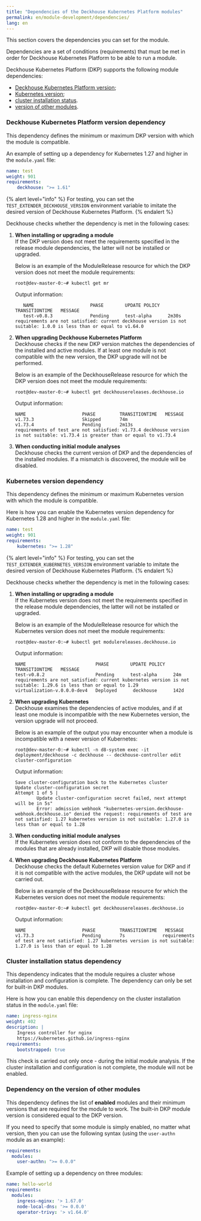 ```yaml
---
title: "Dependencies of the Deckhouse Kubernetes Platform modules"
permalink: en/module-development/dependencies/
lang: en
---
```


This section covers the dependencies you can set for the module.

Dependencies are a set of conditions (requirements) that must be met in order for Deckhouse Kubernetes Platform to be able to run a module.

Deckhouse Kubernetes Platform (DKP) supports the following module dependencies:

- [Deckhouse Kubernetes Platform version](#deckhouse-kubernetes-platform-version-dependency);
- [Kubernetes version](#kubernetes-version-dependency);
- [cluster installation status](#cluster-installation-status-dependency).
- [version of other modules](#dependency-on-the-version-of-other-modules).

### Deckhouse Kubernetes Platform version dependency

This dependency defines the minimum or maximum DKP version with which the module is compatible.

An example of setting up a dependency for Kubernetes 1.27 and higher in the `module.yaml` file:

```yaml
name: test
weight: 901
requirements:
    deckhouse: ">= 1.61"
```

{% alert level="info" %}
For testing, you can set the `TEST_EXTENDER_DECKHOUSE_VERSION` environment variable to imitate the desired version of Deckhouse Kubernetes Platform.
{% endalert %}

Deckhouse checks whether the dependency is met in the following cases:

1. **When installing or upgrading a module**  
   If the DKP version does not meet the requirements specified in the release module dependencies, the latter will not be installed or upgraded.

   Below is an example of the ModuleRelease resource for which the DKP version does not meet the module requirements:

   ```console
   root@dev-master-0:~# kubectl get mr
   ```

   Output information:

   ```text
      NAME                     PHASE        UPDATE POLICY   TRANSITIONTIME   MESSAGE
      test-v0.8.3              Pending      test-alpha      2m30s            requirements are not satisfied: current deckhouse version is not suitable: 1.0.0 is less than or equal to v1.64.0 
   ```

1. **When upgrading Deckhouse Kubernetes Platform**  
   Deckhouse checks if the new DKP version matches the dependencies of the installed and active modules. If at least one module is not compatible with the new version, the DKP upgrade will not be performed.

   Below is an example of the DeckhouseRelease resource for which the DKP version does not meet the module requirements:

   ```console
   root@dev-master-0:~# kubectl get deckhousereleases.deckhouse.io
   ```

   Output information:

   ```text
   NAME                     PHASE         TRANSITIONTIME   MESSAGE
   v1.73.3                  Skipped       74m
   v1.73.4                  Pending       2m13s            requirements of test are not satisfied: v1.73.4 deckhouse version is not suitable: v1.73.4 is greater than or equal to v1.73.4
   ```

1. **When conducting initial module analyses**  
   Deckhouse checks the current version of DKP and the dependencies of the installed modules. If a mismatch is discovered, the module will be disabled.

### Kubernetes version dependency

This dependency defines the minimum or maximum Kubernetes version with which the module is compatible.

Here is how you can enable the Kubernetes version dependency for Kubernetes 1.28 and higher in the `module.yaml` file:

```yaml
name: test
weight: 901
requirements:
    kubernetes: ">= 1.28"
```

{% alert level="info" %}
For testing, you can set the `TEST_EXTENDER_KUBERNETES_VERSION` environment variable to imitate the desired version of Deckhouse Kubernetes Platform.
{% endalert %}

Deckhouse checks whether the dependency is met in the following cases:

1. **When installing or upgrading a module**  
   If the Kubernetes version does not meet the requirements specified in the release module dependencies, the latter will not be installed or upgraded.
  
   Below is an example of the ModuleRelease resource for which the Kubernetes version does not meet the module requirements:

   ```console
   root@dev-master-0:~# kubectl get modulereleases.deckhouse.io
   ```

   Output information:

   ```text
   NAME                          PHASE        UPDATE POLICY   TRANSITIONTIME   MESSAGE
   test-v0.8.2                   Pending      test-alpha      24m              requirements are not satisfied: current kubernetes version is not suitable: 1.29.6 is less than or equal to 1.29
   virtualization-v.0.0.0-dev4   Deployed      deckhouse      142d
   ```

1. **When upgrading Kubernetes**  
   Deckhouse examines the dependencies of active modules, and if at least one module is incompatible with the new Kubernetes version, the version upgrade will not proceed.

   Below is an example of the output you may encounter when a module is incompatible with a newer version of Kubernetes:

   ```console
   root@dev-master-0:~# kubectl -n d8-system exec -it deployment/deckhouse -c deckhouse -- deckhouse-controller edit cluster-configuration
   ```

   Output information:

   ```text
   Save cluster-configuration back to the Kubernetes cluster
   Update cluster-configuration secret
   Attempt 1 of 5 |
           Update cluster-configuration secret failed, next attempt will be in 5s"
           Error: admission webhook "kubernetes-version.deckhouse-webhook.deckhouse.io" denied the request: requirements of test are not satisfied: 1.27 kubernetes version is not suitable: 1.27.0 is less than or equal to 1.28
   ```

1. **When conducting initial module analyses**  
   If the Kubernetes version does not conform to the dependencies of the modules that are already installed, DKP will disable those modules.

1. **When upgrading Deckhouse Kubernetes Platform**  
   Deckhouse checks the default Kubernetes version value for DKP and if it is not compatible with the active modules, the DKP update will not be carried out.

   Below is an example of the DeckhouseRelease resource for which the Kubernetes version does not meet the module requirements:

   ```console
   root@dev-master-0:~# kubectl get deckhousereleases.deckhouse.io
   ```

   Output information:

   ```text
   NAME                     PHASE         TRANSITIONTIME   MESSAGE
   v1.73.3                  Pending       7s              requirements of test are not satisfied: 1.27 kubernetes version is not suitable: 1.27.0 is less than or equal to 1.28            
   ```

### Cluster installation status dependency

This dependency indicates that the module requires a cluster whose installation and configuration is complete. The dependency can only be set for built-in DKP modules.

Here is how you can enable this dependency on the cluster installation status in the `module.yaml` file:

```yaml
name: ingress-nginx
weight: 402
description: |
    Ingress controller for nginx
    https://kubernetes.github.io/ingress-nginx
requirements:
    bootstrapped: true
```

This check is carried out only once - during the initial module analysis. If the cluster installation and configuration is not complete, the module will not be enabled.

### Dependency on the version of other modules

This dependency defines the list of **enabled** modules and their minimum versions that are required for the module to work. The built-in DKP module version is considered equal to the DKP version.

If you need to specify that some module is simply enabled, no matter what version, then you can use the following syntax (using the `user-authn` module as an example):

```yaml
requirements:
  modules:
    user-authn: ">= 0.0.0"
```

Example of setting up a dependency on three modules:

```yaml
name: hello-world
requirements:
  modules:
    ingress-nginx: '> 1.67.0'
    node-local-dns: '>= 0.0.0'
    operator-trivy: '> v1.64.0'
```
